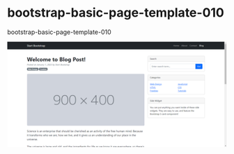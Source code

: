 # bootstrap-basic-page-template-010
bootstrap-basic-page-template-010

![bootstrap-basic-page-template-010.png](assets/bootstrap-basic-page-template-010.png)
